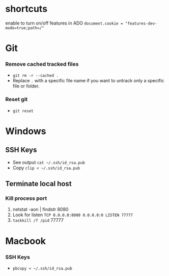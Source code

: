 # shortcuts
enable to turn on/off features in ADO
`document.cookie = "features-dev-mode=true;path=/"`


# Git

### Remove cached tracked files
* `git rm -r --cached .`
* Replace `.` with a specific file name if you want to untrack only a specific file or folder.

### Reset git
* `git reset`

# Windows

## SSH Keys
* See output `cat ~/.ssh/id_rsa.pub`
* Copy `clip < ~/.ssh/id_rsa.pub`

## Terminate local host

### Kill process port
1. netstat -aon | findstr 8080
2. Look for listen `TCP 0.0.0.0:8080 0.0.0.0:0 LISTEN 77777`
3. `taskkill /f /pid` 77777


# Macbook

### SSH Keys
* `pbcopy < ~/.ssh/id_rsa.pub`
